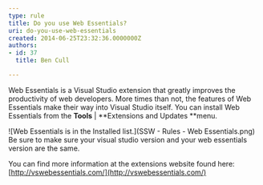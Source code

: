 ```yaml
---
type: rule
title: Do you use Web Essentials?
uri: do-you-use-web-essentials
created: 2014-06-25T23:32:36.0000000Z
authors:
- id: 37
  title: Ben Cull

---
```


Web Essentials is a Visual Studio extension that greatly improves the productivity of web developers. More times than not, the features of Web Essentials make their way into Visual Studio itself. 
You can install Web Essentials from the **Tools** | **Extensions and Updates **menu.

![Web Essentials is in the Installed list.](SSW - Rules - Web Essentials.png)
Be sure to make sure your visual studio version and your web essentials version are the same.

You can find more information at the extensions website found here: [http://vswebessentials.com/](http://vswebessentials.com/)
